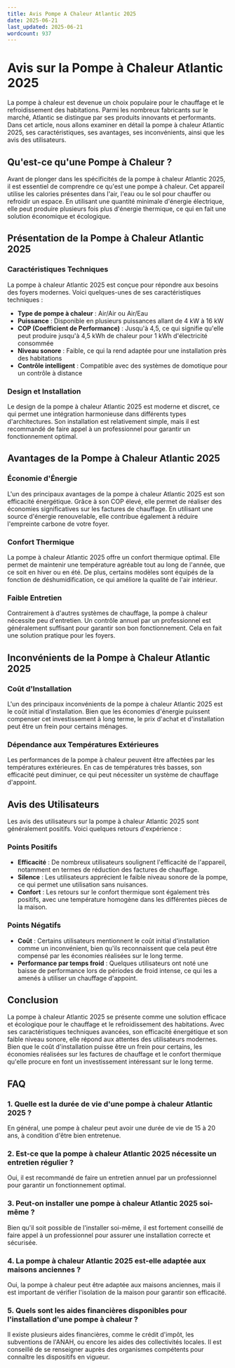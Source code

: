 ```yaml
---
title: Avis Pompe A Chaleur Atlantic 2025
date: 2025-06-21
last_updated: 2025-06-21
wordcount: 937
---
```


# Avis sur la Pompe à Chaleur Atlantic 2025

La pompe à chaleur est devenue un choix populaire pour le chauffage et le refroidissement des habitations. Parmi les nombreux fabricants sur le marché, Atlantic se distingue par ses produits innovants et performants. Dans cet article, nous allons examiner en détail la pompe à chaleur Atlantic 2025, ses caractéristiques, ses avantages, ses inconvénients, ainsi que les avis des utilisateurs.

## Qu'est-ce qu'une Pompe à Chaleur ?

Avant de plonger dans les spécificités de la pompe à chaleur Atlantic 2025, il est essentiel de comprendre ce qu'est une pompe à chaleur. Cet appareil utilise les calories présentes dans l'air, l'eau ou le sol pour chauffer ou refroidir un espace. En utilisant une quantité minimale d'énergie électrique, elle peut produire plusieurs fois plus d'énergie thermique, ce qui en fait une solution économique et écologique.

## Présentation de la Pompe à Chaleur Atlantic 2025

### Caractéristiques Techniques

La pompe à chaleur Atlantic 2025 est conçue pour répondre aux besoins des foyers modernes. Voici quelques-unes de ses caractéristiques techniques :

- **Type de pompe à chaleur** : Air/Air ou Air/Eau
- **Puissance** : Disponible en plusieurs puissances allant de 4 kW à 16 kW
- **COP (Coefficient de Performance)** : Jusqu'à 4,5, ce qui signifie qu'elle peut produire jusqu'à 4,5 kWh de chaleur pour 1 kWh d'électricité consommée
- **Niveau sonore** : Faible, ce qui la rend adaptée pour une installation près des habitations
- **Contrôle intelligent** : Compatible avec des systèmes de domotique pour un contrôle à distance

### Design et Installation

Le design de la pompe à chaleur Atlantic 2025 est moderne et discret, ce qui permet une intégration harmonieuse dans différents types d'architectures. Son installation est relativement simple, mais il est recommandé de faire appel à un professionnel pour garantir un fonctionnement optimal.

## Avantages de la Pompe à Chaleur Atlantic 2025

### Économie d'Énergie

L'un des principaux avantages de la pompe à chaleur Atlantic 2025 est son efficacité énergétique. Grâce à son COP élevé, elle permet de réaliser des économies significatives sur les factures de chauffage. En utilisant une source d'énergie renouvelable, elle contribue également à réduire l'empreinte carbone de votre foyer.

### Confort Thermique

La pompe à chaleur Atlantic 2025 offre un confort thermique optimal. Elle permet de maintenir une température agréable tout au long de l'année, que ce soit en hiver ou en été. De plus, certains modèles sont équipés de la fonction de déshumidification, ce qui améliore la qualité de l'air intérieur.

### Faible Entretien

Contrairement à d'autres systèmes de chauffage, la pompe à chaleur nécessite peu d'entretien. Un contrôle annuel par un professionnel est généralement suffisant pour garantir son bon fonctionnement. Cela en fait une solution pratique pour les foyers.

## Inconvénients de la Pompe à Chaleur Atlantic 2025

### Coût d'Installation

L'un des principaux inconvénients de la pompe à chaleur Atlantic 2025 est le coût initial d'installation. Bien que les économies d'énergie puissent compenser cet investissement à long terme, le prix d'achat et d'installation peut être un frein pour certains ménages.

### Dépendance aux Températures Extérieures

Les performances de la pompe à chaleur peuvent être affectées par les températures extérieures. En cas de températures très basses, son efficacité peut diminuer, ce qui peut nécessiter un système de chauffage d'appoint.

## Avis des Utilisateurs

Les avis des utilisateurs sur la pompe à chaleur Atlantic 2025 sont généralement positifs. Voici quelques retours d'expérience :

### Points Positifs

- **Efficacité** : De nombreux utilisateurs soulignent l'efficacité de l'appareil, notamment en termes de réduction des factures de chauffage.
- **Silence** : Les utilisateurs apprécient le faible niveau sonore de la pompe, ce qui permet une utilisation sans nuisances.
- **Confort** : Les retours sur le confort thermique sont également très positifs, avec une température homogène dans les différentes pièces de la maison.

### Points Négatifs

- **Coût** : Certains utilisateurs mentionnent le coût initial d'installation comme un inconvénient, bien qu'ils reconnaissent que cela peut être compensé par les économies réalisées sur le long terme.
- **Performance par temps froid** : Quelques utilisateurs ont noté une baisse de performance lors de périodes de froid intense, ce qui les a amenés à utiliser un chauffage d'appoint.

## Conclusion

La pompe à chaleur Atlantic 2025 se présente comme une solution efficace et écologique pour le chauffage et le refroidissement des habitations. Avec ses caractéristiques techniques avancées, son efficacité énergétique et son faible niveau sonore, elle répond aux attentes des utilisateurs modernes. Bien que le coût d'installation puisse être un frein pour certains, les économies réalisées sur les factures de chauffage et le confort thermique qu'elle procure en font un investissement intéressant sur le long terme.

## FAQ

### 1. Quelle est la durée de vie d'une pompe à chaleur Atlantic 2025 ?

En général, une pompe à chaleur peut avoir une durée de vie de 15 à 20 ans, à condition d'être bien entretenue.

### 2. Est-ce que la pompe à chaleur Atlantic 2025 nécessite un entretien régulier ?

Oui, il est recommandé de faire un entretien annuel par un professionnel pour garantir un fonctionnement optimal.

### 3. Peut-on installer une pompe à chaleur Atlantic 2025 soi-même ?

Bien qu'il soit possible de l'installer soi-même, il est fortement conseillé de faire appel à un professionnel pour assurer une installation correcte et sécurisée.

### 4. La pompe à chaleur Atlantic 2025 est-elle adaptée aux maisons anciennes ?

Oui, la pompe à chaleur peut être adaptée aux maisons anciennes, mais il est important de vérifier l'isolation de la maison pour garantir son efficacité.

### 5. Quels sont les aides financières disponibles pour l'installation d'une pompe à chaleur ?

Il existe plusieurs aides financières, comme le crédit d'impôt, les subventions de l'ANAH, ou encore les aides des collectivités locales. Il est conseillé de se renseigner auprès des organismes compétents pour connaître les dispositifs en vigueur.